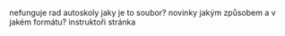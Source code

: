 nefunguje rad autoskoly jaky je to soubor?
novinky jakým způsobem a v jakém formátu?
instruktoři stránka
